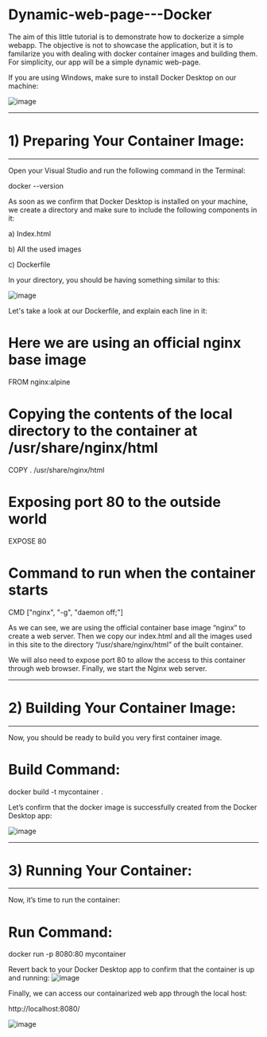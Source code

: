 # Dynamic-web-page---Docker
The aim of this little tutorial is to demonstrate how to dockerize a simple webapp. The objective is not to showcase the application, but it is to familarize you with dealing with docker container images and building them. For simplicity, our app will be a simple dynamic web-page.




If you are using Windows, make sure to install Docker Desktop on our machine:

![image](https://github.com/WaseemCloud/Dynamic-web-page---Docker/assets/157589909/284c97b6-9777-47b8-9ef1-8ef1c00d20bf)

--------------------------------
# 1) Preparing Your Container Image:
--------------------------------
Open your Visual Studio and run the following command in the Terminal:

docker --version

As soon as we confirm that Docker Desktop is installed on your machine, we create a directory and make sure to include the following components in it:

a) Index.html

b) All the used images

c) Dockerfile

In your directory, you should be having something similar to this:

![image](https://github.com/WaseemCloud/Dynamic-web-page---Docker/assets/157589909/ae33018b-5512-4ba2-9be6-a85287503d8f)


Let's take a look at our Dockerfile, and explain each line in it:

# Here we are using an official nginx base image
FROM nginx:alpine

# Copying the contents of the local directory to the container at /usr/share/nginx/html
COPY . /usr/share/nginx/html

# Exposing port 80 to the outside world
EXPOSE 80

# Command to run when the container starts
CMD ["nginx", "-g", "daemon off;"]

As we can see, we are using the official container base image “nginx” to create a web server. Then we copy our index.html and all the images used in this site to the directory “/usr/share/nginx/html” of the built container.

We will also need to expose port 80 to allow the access to this container through web browser. Finally, we start the Nginx web server.


--------------------------------
# 2) Building Your Container Image:
--------------------------------
Now, you should be ready to build you very first container image.

# Build Command: 

docker build -t mycontainer .

Let’s confirm that the docker image is successfully created from the Docker Desktop app:

![image](https://github.com/WaseemCloud/Dynamic-web-page---Docker/assets/157589909/1914b1b3-ea5d-45b2-ae73-1c2aad7fb7e4)

--------------------------------
# 3) Running Your Container:
--------------------------------
Now, it’s time to run the container:

# Run Command: 

docker run -p 8080:80 mycontainer

Revert back to your Docker Desktop app to confirm that the container is up and running:
![image](https://github.com/WaseemCloud/Dynamic-web-page---Docker/assets/157589909/2bf7ec66-c51e-4539-9a1f-aa37726ffc41)


Finally, we can access our containarized web app through the local host:

http://localhost:8080/

![image](https://github.com/WaseemCloud/Dynamic-web-page---Docker/assets/157589909/c67e639d-7248-4905-b21f-36bfd9563535)



